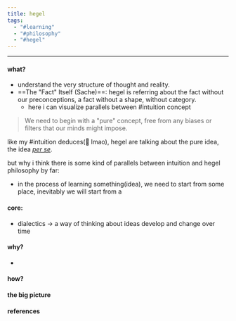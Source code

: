 ```yaml
---
title: hegel
tags:
  - "#learning"
  - "#philosophy"
  - "#hegel"
---
```

 
---

#### what?
* understand the very structure of thought and reality.
* ==The "Fact" Itself (Sache)==: hegel is referring about the fact without our preconceptions, a fact without a shape, without category.
	* here i can visualize parallels between #intuition concept

> We need to begin with a "pure" concept, free from any biases or filters that our minds might impose.

like my #intuition deduces(🤣 lmao), hegel are talking about the pure idea, the idea [*per se*](https://dictionary.cambridge.org/dictionary/english/per-se).

but why i think there is some kind of parallels between intuition and hegel philosophy by far:

* in the process of learning something(idea), we need to start from some place, inevitably we will start from a 

#### core:
* dialectics -> a way of thinking about ideas develop and change over time
#### why?

* 

#### how?

#### the big picture


#### references



